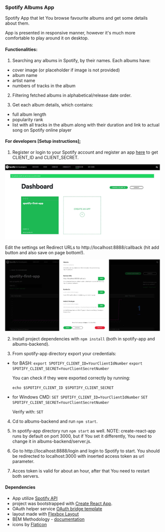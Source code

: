 ### Spotify Albums App

Spotify App that let You browse favourite albums and get some details about them.

App is presented in responsive manner, however it's much more comfortable to play around it on desktop.

#### Functionalities: 
1. Searching any albums in Spotify, by their names. Each albums have:
  * cover image (or placeholder if image is not provided)
  * album name
  * artist name
  * numbers of tracks in the album

2. Filtering fetched albums in alphabetical/release date order.

3. Get each album details, which contains:
  * full album length
  * popularity rank
  * list with all tracks in the album along with their duration and link to actual song on Spotify online player

#### For developers [Setup instructions];

1. Register or login to your Spotify account and register an app [here](https://developer.spotify.com/dashboard/applications) to get CLIENT_ID and CLIENT_SECRET.

![spotify-app-registration](readme-imgs/1-register-spotify-app.jpg)

Edit the settings set Redirect URLs to http://localhost:8888/callback (hit add button and also save on page bottom!).

![add-redirect-url](readme-imgs/2-settingg-redirect-url.jpg)

2. Install project dependencies with `npm install` (both in spotify-app and albums-backend).

3. From spotify-app directory export your credentials:

  * for BASH: 
    `export SPOTIFY_CLIENT_ID=YourClientIdNumber`
    `export SPOTIFY_CLIENT_SECRET=YourClientSecretNumber`

    You can check if they were exported correctly by running: 

    `echo $SPOTIFY_CLIENT_ID $SPOTIFY_CLIENT_SECRET`

  * for Windows CMD:
    `SET SPOTIFY_CLIENT_ID=YourClientIdNumber` 
    `SET SPOTIFY_CLIENT_SECRET=YourClientSecretNumber`

    Verify with: 
    `SET`

4. Cd to albums-backend and run `npm start`.

5. In spotify-app directory run `npm start` as well. NOTE: create-react-app runs by default on port 3000, but if You set it differently, You need to change it in albums-backend/server.js.

6. Go to http://localhost:8888/login and login to Spotify to start. You should be redirected to localhost:3000 with inserted access token as url parameter.

7. Acces token is valid for about an hour, after that You need to restart both servers.

#### Dependencies

* App utilize [Spotify API](https://developer.spotify.com/documentation/web-api/reference/)
* project was bootstrapped with [Create React App](https://github.com/facebook/create-react-app).
* OAuth helper service [OAuth bridge template](https://github.com/mpj/oauth-bridge-template)
* layout made with [Flexbox Layout](https://css-tricks.com/snippets/css/a-guide-to-flexbox/)
* BEM Methodology - [documentation](https://en.bem.info/)
* icons by [Flaticon](https://www.flaticon.com/home)
